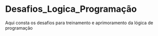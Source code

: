 # Desafios_Logica_Programação
 Aqui  consta os desafios para treinamento e aprimoramento da lógica de programação

